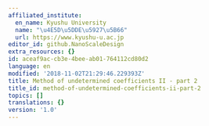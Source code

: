 ```yaml
---
affiliated_institute:
  en_name: Kyushu University
  name: "\u4E5D\u5DDE\u5927\u5B66"
  url: https://www.kyushu-u.ac.jp
editor_id: github.NanoScaleDesign
extra_resources: {}
id: aceaf9ac-cb3e-4bee-ab01-764112cd80d2
language: en
modified: '2018-11-02T21:29:46.229393Z'
title: Method of undetermined coefficients II - part 2
title_id: method-of-undetermined-coefficients-ii-part-2
topics: []
translations: {}
version: '1.0'
---
```






